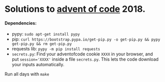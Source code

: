 # Solutions to [advent of code](https://adventofcode.com/) 2018.

#### Dependencies:

- pypy: `sudo apt-get install pypy`
- pip: `curl https://bootstrap.pypa.io/get-pip.py -o get-pip.py && pypy get-pip.py && rm get-pip.py`
- requests lib: `pypy -m pip install requests`
- `secrets.py`: Find your adventofcode cookie `XXXX` in your browser, and put `session='XXXX'` inside a file `secrets.py`. This lets the code download your inputs automatically.


Run all days with `make`
